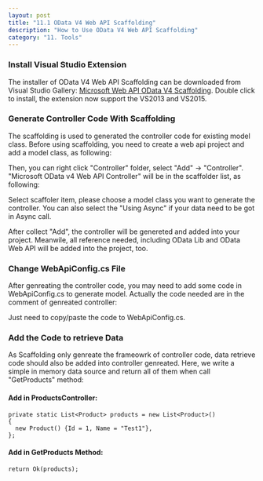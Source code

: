 ```yaml
---
layout: post
title: "11.1 OData V4 Web API Scaffolding"
description: "How to Use OData V4 Web API Scaffolding"
category: "11. Tools"
---
```

### Install Visual Studio Extension
The installer of OData V4 Web API Scaffolding can be downloaded from Visual Studio Gallery: [Microsoft Web API OData V4 Scaffolding](https://visualstudiogallery.msdn.microsoft.com/db6b8857-06cc-4f40-95dd-a379f0494f45). Double click to install, the extension now support the VS2013 and VS2015.

### Generate Controller Code With Scaffolding
The scaffolding is used to generated the controller code for existing model class. Before using scaffolding, you need to create a web api project and add a model class, as following:

Then, you can right click "Controller" folder, select "Add" -> "Controller". "Microsoft OData v4 Web API Controller" will be in the scaffolder list, as following:

Select scaffoler item, please choose a model class you want to generate the controller. You can also select the "Using Async" if your data need to be got in Async call.

After collect "Add", the controller will be genereted and added into your project. Meanwile, all reference needed, including OData Lib and OData Web API will be added into the project, too.

### Change WebApiConfig.cs File
After genreating the controller code, you may need to add some code in WebApiConfig.cs to generate model. Actually the code needed are in the comment of genreated controller:

Just need to copy/paste the code to WebApiConfig.cs.

### Add the Code to retrieve Data
As Scaffolding only genreate the frameowrk of controller code, data retrieve code should also be added into controller genreated. Here, we write a simple in memory data source and return all of them when call "GetProducts" method:
#### Add in ProductsController:
```
private static List<Product> products = new List<Product>()
{
  new Product() {Id = 1, Name = "Test1"},
};
```
#### Add in GetProducts Method:
```
return Ok(products);
```
